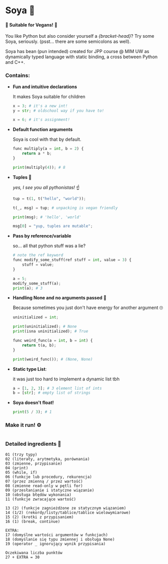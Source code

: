 # Soya 🌱
#### 💚 Suitable for Vegans! 💚

You like Python but also consider yourself a *{bracket-head}*? Try some Soya, seriously.  (psst... there are some semicolons as well).

Soya has bean (pun intended) created for JPP course @ MIM UW as dynamically typed language with static binding, a cross between Python and C++. 

### Contains:

- **Fun and intuitive declarations**

  It makes Soya suitable for children

  ```PYTHON
  x = 3; # it's a new int!
  y = str; # oldschool way if you have to!
  
  x = 6; # it's assignment!
  ```


- **Default function arguments**

  Soya is cool with that by default.
  
  ```python
  func multiply(a = int, b = 2) {
      return a * b;
  }
  
  print(multiply(4)); # 8
  ```


- **Tuples :snake:** 

  *yes, I see you all pythonistas!* :point_up:

  ```python
  tup = t(1, t("hello", "world"));
  
  t(_, msg) = tup; # unpacking is vegan friendly
  
  print(msg); # 'hello', 'world'
  
  msg[0] = "yup, tuples are mutable";
  ```

- **Pass by reference/variable**

  so... all that python stuff was a lie?

  ```python
  # note the ref keyword
  func modify_some_stuff(ref stuff = int, value = 3) {
      stuff = value;
  }
  
  a = 5;
  modify_some_stuff(a);
  print(a); # 3
  ```

- **Handling None and no arguments passed** :ghost:

  Because sometimes you just don't have energy for another argument :roll_eyes:

   ```python
   uninitialized = int;
   
   print(uninitialized); # None
   print(isna uninitialized); # True
   
   func weird_func(a = int, b = int) {
       return t(a, b);
   }
   
   print(weird_func()); # (None, None)
   ```

- **Static type List**:

  it was just too hard to implement a dynamic list tbh

  ```python
  a = [1, 2, 3]; # 3 element list of ints
  b = [str]; # empty list of strings
  ```

- **Soya doesn't float!**

  ```python
  print(5 / 3); # 1
  ```



### Make it run! :gear:

```bash

```



### Detailed ingredients :notebook:

```
01 (trzy typy)
02 (literały, arytmetyka, porównania)
03 (zmienne, przypisanie)
04 (print)
05 (while, if)
06 (funkcje lub procedury, rekurencja)
07 (przez zmienną / przez wartość)
08 (zmienne read-only w pętli for)
09 (przesłanianie i statyczne wiązanie)
10 (obsługa błędów wykonania)
11 (funkcje zwracające wartość)

13 (2) (funkcje zagnieżdżone ze statycznym wiązaniem)
14 (1/2) (rekordy/listy/tablice/tablice wielowymiarowe)
15 (2) (krotki z przypisaniem)
16 (1) (break, continue)

EXTRA:
17 (domyślne wartości argumentów w funkcjach)
18 (domyślanie się typu zmiennej i obsługa None)
19 (operator _ ignorujący wynik przypisania)

Oczekiwana liczba punktów
27 + EXTRA = 30
```



